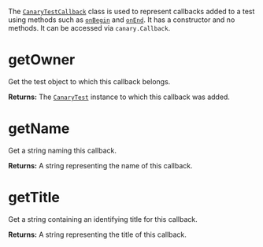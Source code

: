 The [`CanaryTestCallback`](api-callback-class.md) class is used to represent callbacks added to a test using methods such as [`onBegin`](api-group-callbacks.md#onbegin) and [`onEnd`](api-group-callbacks.md#onend). It has a constructor and no methods. It can be accessed via `canary.Callback`.

# getOwner

Get the test object to which this callback belongs.

**Returns:** The [`CanaryTest`](api-introduction.md) instance to which this callback was added.

# getName

Get a string naming this callback.

**Returns:** A string representing the name of this callback.

# getTitle

Get a string containing an identifying title for this callback.

**Returns:** A string representing the title of this callback.
